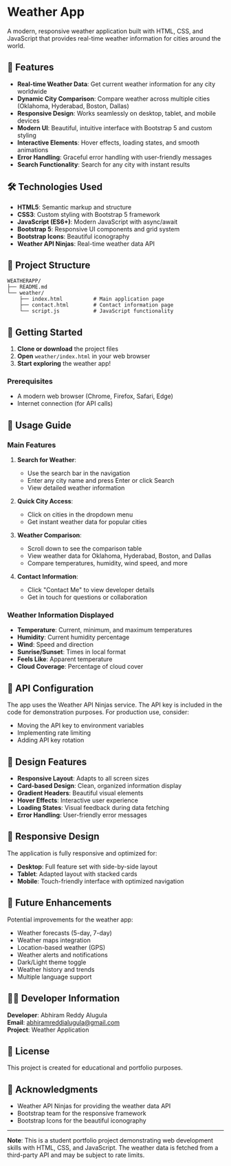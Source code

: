 # Weather App

A modern, responsive weather application built with HTML, CSS, and JavaScript that provides real-time weather information for cities around the world.

## 🌟 Features

- **Real-time Weather Data**: Get current weather information for any city worldwide
- **Dynamic City Comparison**: Compare weather across multiple cities (Oklahoma, Hyderabad, Boston, Dallas)
- **Responsive Design**: Works seamlessly on desktop, tablet, and mobile devices
- **Modern UI**: Beautiful, intuitive interface with Bootstrap 5 and custom styling
- **Interactive Elements**: Hover effects, loading states, and smooth animations
- **Error Handling**: Graceful error handling with user-friendly messages
- **Search Functionality**: Search for any city with instant results

## 🛠️ Technologies Used

- **HTML5**: Semantic markup and structure
- **CSS3**: Custom styling with Bootstrap 5 framework
- **JavaScript (ES6+)**: Modern JavaScript with async/await
- **Bootstrap 5**: Responsive UI components and grid system
- **Bootstrap Icons**: Beautiful iconography
- **Weather API Ninjas**: Real-time weather data API

## 📁 Project Structure

```
WEATHERAPP/
├── README.md
└── weather/
    ├── index.html          # Main application page
    ├── contact.html        # Contact information page
    └── script.js           # JavaScript functionality
```

## 🚀 Getting Started

1. **Clone or download** the project files
2. **Open** `weather/index.html` in your web browser
3. **Start exploring** the weather app!

### Prerequisites

- A modern web browser (Chrome, Firefox, Safari, Edge)
- Internet connection (for API calls)

## 📖 Usage Guide

### Main Features

1. **Search for Weather**: 
   - Use the search bar in the navigation
   - Enter any city name and press Enter or click Search
   - View detailed weather information

2. **Quick City Access**:
   - Click on cities in the dropdown menu
   - Get instant weather data for popular cities

3. **Weather Comparison**:
   - Scroll down to see the comparison table
   - View weather data for Oklahoma, Hyderabad, Boston, and Dallas
   - Compare temperatures, humidity, wind speed, and more

4. **Contact Information**:
   - Click "Contact Me" to view developer details
   - Get in touch for questions or collaboration

### Weather Information Displayed

- **Temperature**: Current, minimum, and maximum temperatures
- **Humidity**: Current humidity percentage
- **Wind**: Speed and direction
- **Sunrise/Sunset**: Times in local format
- **Feels Like**: Apparent temperature
- **Cloud Coverage**: Percentage of cloud cover

## 🔧 API Configuration

The app uses the Weather API Ninjas service. The API key is included in the code for demonstration purposes. For production use, consider:

- Moving the API key to environment variables
- Implementing rate limiting
- Adding API key rotation

## 🎨 Design Features

- **Responsive Layout**: Adapts to all screen sizes
- **Card-based Design**: Clean, organized information display
- **Gradient Headers**: Beautiful visual elements
- **Hover Effects**: Interactive user experience
- **Loading States**: Visual feedback during data fetching
- **Error Handling**: User-friendly error messages

## 📱 Responsive Design

The application is fully responsive and optimized for:
- **Desktop**: Full feature set with side-by-side layout
- **Tablet**: Adapted layout with stacked cards
- **Mobile**: Touch-friendly interface with optimized navigation

## 🔮 Future Enhancements

Potential improvements for the weather app:
- Weather forecasts (5-day, 7-day)
- Weather maps integration
- Location-based weather (GPS)
- Weather alerts and notifications
- Dark/Light theme toggle
- Weather history and trends
- Multiple language support

## 👨‍💻 Developer Information

**Developer**: Abhiram Reddy Alugula  
**Email**: abhiramreddialugula@gmail.com  
**Project**: Weather Application

## 📄 License

This project is created for educational and portfolio purposes.

## 🙏 Acknowledgments

- Weather API Ninjas for providing the weather data API
- Bootstrap team for the responsive framework
- Bootstrap Icons for the beautiful iconography

---

**Note**: This is a student portfolio project demonstrating web development skills with HTML, CSS, and JavaScript. The weather data is fetched from a third-party API and may be subject to rate limits.
